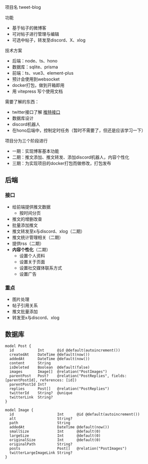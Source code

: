 项目名 tweet-blog

功能
- 基于帖子的微博客
- 可对帖子进行管理与编辑
- 可选中帖子，转发至discord、X、xlog

技术方案
- 后端：node、ts、hono
- 数据库：sqlite、prisma
- 前端：ts、vue3、element-plus
- 预计会使用到websocket
- docker打包，做到开箱即用
- 用 vitepress 写个使用文档

需要了解的东西：
- twitter接口了解 [推特接口](笔记/推特接口.md)
- 数据库设计
- discord机器人
- 在hono后端中，控制定时任务（暂时不需要了，但还是应该学习一下）


项目分为三个阶段进行
- 一期：实现博客基本功能
- 二期：推文添加、推文转发、添加discord机器人，内容个性化
- 三期：为实现项目的docker打包而做修改，打包发布


## 后端

### 接口
- 给前端提供推文数据
	- 按时间分页
- 推文的增删改查
- 批量添加推文
- 推文转发至x与discord、xlog（二期）
- 推文统计管理相关（二期）
- 提供rss（二期）
- **内容个性化**（二期）
	- 设置个人资料
	- 设置关于页面
	- 设置社交媒体联系方式
	- 设置广告

### 重点
- 图片处理
- 帖子引用关系
- 推文批量添加
- 转发至x与discord、xlog


## 数据库

```
model Post {
  id           Int      @id @default(autoincrement())
  createdAt    DateTime @default(now())
  addedAt      DateTime @default(now())
  content      String
  isDeleted    Boolean  @default(false)
  images       Image[]  @relation("PostImages")
  parentPost   Post?    @relation("PostReplies", fields: [parentPostId], references: [id])
  parentPostId Int?
  replies      Post[]   @relation("PostReplies")
  twitterId    String?  @unique
  twitterLink  String?
}

model Image {
  id                    Int      @id @default(autoincrement())
  alt                   String?
  path                  String
  addedAt               DateTime @default(now())
  smallSize             Int      @default(0)
  largeSize             Int      @default(0)
  originalSize          Int      @default(0)
  originalPath          String?
  posts                 Post[]   @relation("PostImages")
  twitterLargeImageLink String?
}
```



